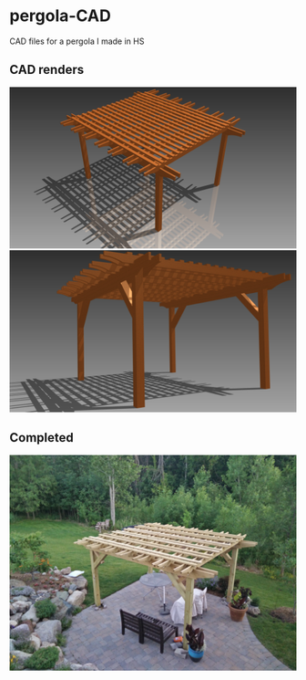 # pergola-CAD

CAD files for a pergola I made in HS

## CAD renders

![Top view](top.png)
![Bottom view](bottom.png)

## Completed

![Bottom view](final.jpg)

